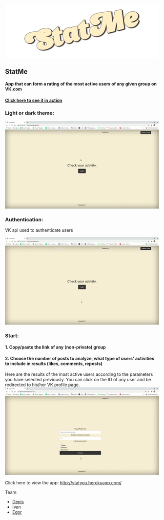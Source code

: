 ![screenshot](readme-assets/Logo3.png)



## StatMe
#### App that can form a rating of the most active users of any given group on VK.com
#### [Click here to see it in action](http://statyou.herokuapp.com/)

### Light or dark theme:
![screenshot](readme-assets/Theme.gif)

### Authentication:
VK api used to authenticate users

![screenshot](readme-assets/Auth.gif)

### Start:
#### 1. Copy/paste the link of any (non-private) group
#### 2. Choose the number of posts to analyze, what type of users' activities to include in results (likes, comments, reposts)

Here are the results of the most active users according to the parameters you have selected previously.
You can click on the ID of any user and be redirected to his/her VK profile page.
![screenshot](readme-assets/Final.gif)

Click here to view the app: http://statyou.herokuapp.com/

Team:
* [Denis](https://github.com/DenisEps)
* [Ivan](https://github.com/kashtn)
* [Egor](https://github.com/YegorBogdanov)
